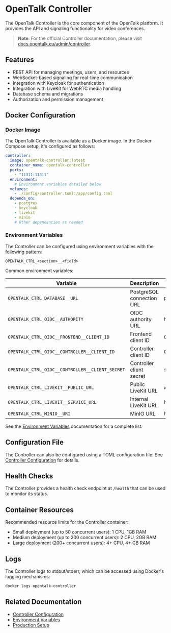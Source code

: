 # OpenTalk Controller

The OpenTalk Controller is the core component of the OpenTalk platform. It provides the API and signaling functionality for video conferences.

> **Note**: For the official Controller documentation, please visit [docs.opentalk.eu/admin/controller](https://docs.opentalk.eu/admin/controller/).

## Features

- REST API for managing meetings, users, and resources
- WebSocket-based signaling for real-time communication
- Integration with Keycloak for authentication
- Integration with LiveKit for WebRTC media handling
- Database schema and migrations
- Authorization and permission management

## Docker Configuration

### Docker Image

The OpenTalk Controller is available as a Docker image. In the Docker Compose setup, it's configured as follows:

```yaml
controller:
  image: opentalk-controller:latest
  container_name: opentalk-controller
  ports:
    - "11311:11311"
  environment:
    # Environment variables detailed below
  volumes:
    - ./config/controller.toml:/app/config.toml
  depends_on:
    - postgres
    - keycloak
    - livekit
    - minio
    # Other dependencies as needed
```

### Environment Variables

The Controller can be configured using environment variables with the following pattern:

```
OPENTALK_CTRL_<section>__<field>
```

Common environment variables:

| Variable | Description | Example |
|----------|-------------|---------|
| `OPENTALK_CTRL_DATABASE__URL` | PostgreSQL connection URL | `postgres://user:password@postgres:5432/opentalk` |
| `OPENTALK_CTRL_OIDC__AUTHORITY` | OIDC authority URL | `http://keycloak:8080/realms/opentalk` |
| `OPENTALK_CTRL_OIDC__FRONTEND__CLIENT_ID` | Frontend client ID | `OtFrontend` |
| `OPENTALK_CTRL_OIDC__CONTROLLER__CLIENT_ID` | Controller client ID | `OtBackend` |
| `OPENTALK_CTRL_OIDC__CONTROLLER__CLIENT_SECRET` | Controller client secret | `secret` |
| `OPENTALK_CTRL_LIVEKIT__PUBLIC_URL` | Public LiveKit URL | `wss://livekit.example.com` |
| `OPENTALK_CTRL_LIVEKIT__SERVICE_URL` | Internal LiveKit URL | `http://livekit:7880` |
| `OPENTALK_CTRL_MINIO__URI` | MinIO URL | `http://minio:9000` |

See the [Environment Variables](../configuration/environment-variables.md) documentation for a complete list.

## Configuration File

The Controller can also be configured using a TOML configuration file. See [Controller Configuration](../configuration/controller-config.md) for details.

## Health Checks

The Controller provides a health check endpoint at `/health` that can be used to monitor its status.

## Container Resources

Recommended resource limits for the Controller container:

- Small deployment (up to 50 concurrent users): 1 CPU, 1GB RAM
- Medium deployment (up to 200 concurrent users): 2 CPU, 2GB RAM
- Large deployment (200+ concurrent users): 4+ CPU, 4+ GB RAM

## Logs

The Controller logs to stdout/stderr, which can be accessed using Docker's logging mechanisms:

```bash
docker logs opentalk-controller
```

## Related Documentation

- [Controller Configuration](../configuration/controller-config.md)
- [Environment Variables](../configuration/environment-variables.md)
- [Production Setup](../getting-started/production-setup.md)
